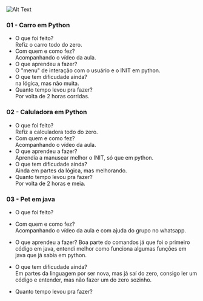 ![Alt Text](https://github.com/yinicius/poo2019.1/blob/master/foto.jpg)

### 01 - Carro em Python
  - O que foi feito?  
    Refiz o carro todo do zero.
  - Com quem e como fez?  
  Acompanhando o vídeo da aula.
  - O que aprendeu a fazer?  
  O "menu" de interação com o usuário e o INIT em python.
  - O que tem dificudade ainda?  
  na lógica, mas não muita.
  - Quanto tempo levou pra fazer?  
  Por volta de 2 horas corridas.
    
### 02 - Caluladora em Python
  - O que foi feito?  
    Refiz a calculadora todo do zero.
  - Com quem e como fez?  
  Acompanhando o vídeo da aula.
  - O que aprendeu a fazer?  
  Aprendia a manusear melhor o INIT, só que em python.
  - O que tem dificudade ainda?  
  Ainda em partes da lógica, mas melhorando.
  - Quanto tempo levou pra fazer?  
  Por volta de 2 horas e meia.

  ### 03 - Pet em java
  - O que foi feito?  
    
  - Com quem e como fez?  
  Acompanhando o vídeo da aula e com ajuda do grupo no whatsapp.
  - O que aprendeu a fazer?
  Boa parte do comandos já que foi o primeiro código em java, entendi melhor como funciona algumas funções em java que já sabia em python.
  - O que tem dificudade ainda?  
  Em partes da linguagem por ser nova, mas já saí do zero, consigo ler um código e entender, mas não fazer um do zero sozinho.
  - Quanto tempo levou pra fazer?  
  
